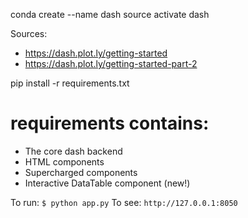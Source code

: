 conda create --name dash
source activate dash

Sources: 
- https://dash.plot.ly/getting-started
- https://dash.plot.ly/getting-started-part-2 

pip install -r requirements.txt

# requirements contains:
- The core dash backend
- HTML components
- Supercharged components
- Interactive DataTable component (new!)

To run:
`$ python app.py`
To see:
`http://127.0.0.1:8050`

